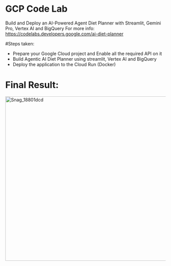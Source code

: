 # GCP Code Lab
Build and Deploy an AI-Powered Agent Diet Planner with Streamlit, Gemini Pro, Vertex AI and BigQuery
For more info: https://codelabs.developers.google.com/ai-diet-planner

#Steps taken:
- Prepare your Google Cloud project and Enable all the required API on it
- Build Agentic AI Diet Planner using streamlit, Vertex AI and BigQuery
- Deploy the application to the Cloud Run (Docker)

# Final Result:
<img width="960" height="516" alt="Snag_18801dcd" src="https://github.com/user-attachments/assets/0abe5c3b-71cd-427a-93e5-677e3874fabd" />
